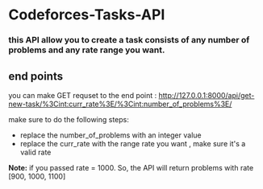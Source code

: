 # Codeforces-Tasks-API

### this API allow you to create a task consists of any number of problems and any rate range you want.

## end points
you can make GET requset to the end point : http://127.0.0.1:8000/api/get-new-task/%3Cint:curr_rate%3E/%3Cint:number_of_problems%3E/

make sure to do the following steps:

- replace the number_of_problems with an integer value
- replace the curr_rate with the range rate you want , make sure it's a valid rate

**Note:** if you passed rate = 1000. So, the API will return problems with rate [900, 1000, 1100]
